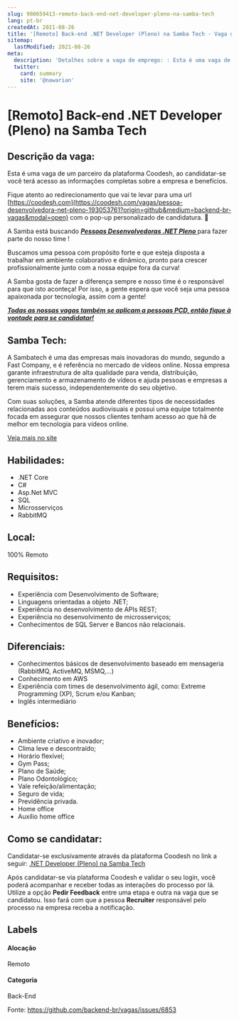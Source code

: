 ```yaml
---
slug: 980659413-remoto-back-end-net-developer-pleno-na-samba-tech
lang: pt-br
createdAt: 2021-08-26
title: '[Remoto] Back-end .NET Developer (Pleno) na Samba Tech - Vaga de Emprego'
sitemap:
  lastModified: 2021-08-26
meta:
  description: 'Detalhes sobre a vaga de emprego: : Esta é uma vaga de um parceiro da plataforma Coodesh, ao candidatar-se você terá acesso as informações completas sobre a empresa e benefícios.  Fique atento ao redirecionamento que vai te levar para uma url [https://coodesh.com](https://coodesh.com/vagas/pessoa-desenvolvedora-net-pleno-193053761?origin=github&medium=backend-br-vagas&modal=open) com o pop-up personalizado de candidatura. 👋 <p>A Samba está buscando <strong><em><ins>Pessoas Desenvolvedoras .NET Pleno </ins></em></strong>para fazer parte do nosso time !</p> <p>Buscamos uma pessoa com propósito forte e que esteja disposta a trabalhar em ambiente colaborativo e dinâmico, pronto para crescer profissionalmente junto com a nossa equipe fora da curva!</p> <p>A Samba gosta de fazer a diferença sempre e nosso time é o responsável para que isto aconteça! Por isso, a gente espera que você seja uma pessoa apaixonada por tecnologia, assim com a gente!</p> <p></p> <p><strong><em><ins>Todas as nossas vagas também se aplicam a pessoas PCD, então fique à vontade para se candidatar!</ins></em></strong></p>'
  twitter:
    card: summary
    site: '@nawarian'
---
```


# [Remoto] Back-end .NET Developer (Pleno) na Samba Tech

## Descrição da vaga: 
Esta é uma vaga de um parceiro da plataforma Coodesh, ao candidatar-se você terá acesso as informações completas sobre a empresa e benefícios.


Fique atento ao redirecionamento que vai te levar para uma url [https://coodesh.com](https://coodesh.com/vagas/pessoa-desenvolvedora-net-pleno-193053761?origin=github&medium=backend-br-vagas&modal=open) com o pop-up personalizado de candidatura. 👋
<p>A Samba está buscando <strong><em><ins>Pessoas Desenvolvedoras .NET Pleno </ins></em></strong>para fazer parte do nosso time !</p>
<p>Buscamos uma pessoa com propósito forte e que esteja disposta a trabalhar em ambiente colaborativo e dinâmico, pronto para crescer profissionalmente junto com a nossa equipe fora da curva!</p>
<p>A Samba gosta de fazer a diferença sempre e nosso time é o responsável para que isto aconteça! Por isso, a gente espera que você seja uma pessoa apaixonada por tecnologia, assim com a gente!</p>
<p></p>
<p><strong><em><ins>Todas as nossas vagas também se aplicam a pessoas PCD, então fique à vontade para se candidatar!</ins></em></strong></p>

## Samba Tech: 
 <p>A Sambatech é uma das empresas mais inovadoras do mundo, segundo a Fast Company, e é referência no mercado de vídeos online. Nossa empresa garante infraestrutura de alta qualidade para venda, distribuição, gerenciamento e armazenamento de vídeos e ajuda pessoas e empresas a terem mais sucesso, independentemente do seu objetivo.</p>
<p>Com suas soluções, a Samba atende diferentes tipos de necessidades relacionadas aos conteúdos audiovisuais e possui uma equipe totalmente focada em assegurar que nossos clientes tenham acesso ao que há de melhor em tecnologia para vídeos online.&nbsp;&nbsp;&nbsp;</p><a href='https://coodesh.com/empresas/samba-tech'>Veja mais no site</a>

 ## Habilidades: 
 - .NET Core 
- C# 
- Asp.Net MVC 
- SQL 
- Microsserviços 
- RabbitMQ
## Local: 
 100% Remoto
## Requisitos: 
 - Experiência com Desenvolvimento de Software; 
- Linguagens orientadas a objeto .NET; 
- Experiência no desenvolvimento de APIs REST; 
- Experiência no desenvolvimento de microsserviços; 
- Conhecimentos de SQL Server e Bancos não relacionais.
## Diferenciais: 
 - Conhecimentos básicos de desenvolvimento baseado em mensageria (RabbitMQ, ActiveMQ, MSMQ,...) 
- Conhecimento em AWS 
- Experiência com times de desenvolvimento ágil, como: Extreme Programming (XP), Scrum e/ou Kanban; 
- Inglês intermediário
## Benefícios: 
 - Ambiente criativo e inovador; 
- Clima leve e descontraído; 
- Horário flexível; 
- Gym Pass;  
- Plano de Saúde; 
- Plano Odontológico; 
- Vale refeição/alimentação; 
- Seguro de vida; 
- Previdência privada. 
- Home office 
- Auxílio home office
## Como se candidatar:
Candidatar-se exclusivamente através da plataforma Coodesh no link a seguir: [.NET Developer (Pleno) na Samba Tech](https://coodesh.com/vagas/pessoa-desenvolvedora-net-pleno-193053761?origin=github&medium=backend-br-vagas&modal=open)


Após candidatar-se via plataforma Coodesh e validar o seu login, você poderá acompanhar e receber todas as interações do processo por lá. Utilize a opção **Pedir Feedback** entre uma etapa e outra na vaga que se candidatou. Isso fará com que a pessoa **Recruiter** responsável pelo processo na empresa receba a notificação.
## Labels
#### Alocação
Remoto
#### Categoria
Back-End

Fonte: https://github.com/backend-br/vagas/issues/6853